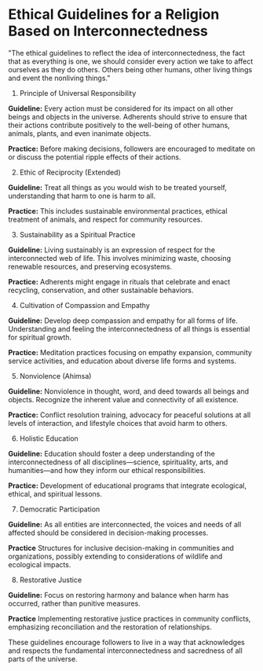 # Ethical Guidelines for a Religion Based on Interconnectedness

"The ethical guidelines to reflect the idea of interconnectedness, the fact that as everything is one, we should consider every action we take to affect ourselves as they do others. Others being other humans, other living things and event the nonliving things."


1. Principle of Universal Responsibility

  **Guideline:** Every action must be considered for its impact on all other beings and objects in the universe. Adherents should strive to ensure that their actions contribute positively to the well-being of other humans, animals, plants, and even inanimate objects.

  **Practice:** Before making decisions, followers are encouraged to meditate on or discuss the potential ripple effects of their actions.

2. Ethic of Reciprocity (Extended)

  **Guideline:** Treat all things as you would wish to be treated yourself, understanding that harm to one is harm to all.

  **Practice:** This includes sustainable environmental practices, ethical treatment of animals, and respect for community resources.

3. Sustainability as a Spiritual Practice

  **Guideline:** Living sustainably is an expression of respect for the interconnected web of life. This involves minimizing waste, choosing renewable resources, and preserving ecosystems.

  **Practice:** Adherents might engage in rituals that celebrate and enact recycling, conservation, and other sustainable behaviors.

4. Cultivation of Compassion and Empathy

  **Guideline:** Develop deep compassion and empathy for all forms of life. Understanding and feeling the interconnectedness of all things is essential for spiritual growth.

  **Practice:** Meditation practices focusing on empathy expansion, community service activities, and education about diverse life forms and systems.

5. Nonviolence (Ahimsa)

  **Guideline:** Nonviolence in thought, word, and deed towards all beings and objects. Recognize the inherent value and connectivity of all existence.

  **Practice:** Conflict resolution training, advocacy for peaceful solutions at all levels of interaction, and lifestyle choices that avoid harm to others.

6. Holistic Education

  **Guideline:** Education should foster a deep understanding of the interconnectedness of all disciplines—science, spirituality, arts, and humanities—and how they inform our ethical responsibilities.

  **Practice:** Development of educational programs that integrate ecological, ethical, and spiritual lessons.

7. Democratic Participation

  **Guideline:** As all entities are interconnected, the voices and needs of all affected should be considered in decision-making processes.

  **Practice** Structures for inclusive decision-making in communities and organizations, possibly extending to considerations of wildlife and ecological impacts.

8. Restorative Justice

  **Guideline:** Focus on restoring harmony and balance when harm has occurred, rather than punitive measures.

  **Practice** Implementing restorative justice practices in community conflicts, emphasizing reconciliation and the restoration of relationships.

These guidelines encourage followers to live in a way that acknowledges and respects the fundamental interconnectedness and sacredness of all parts of the universe.